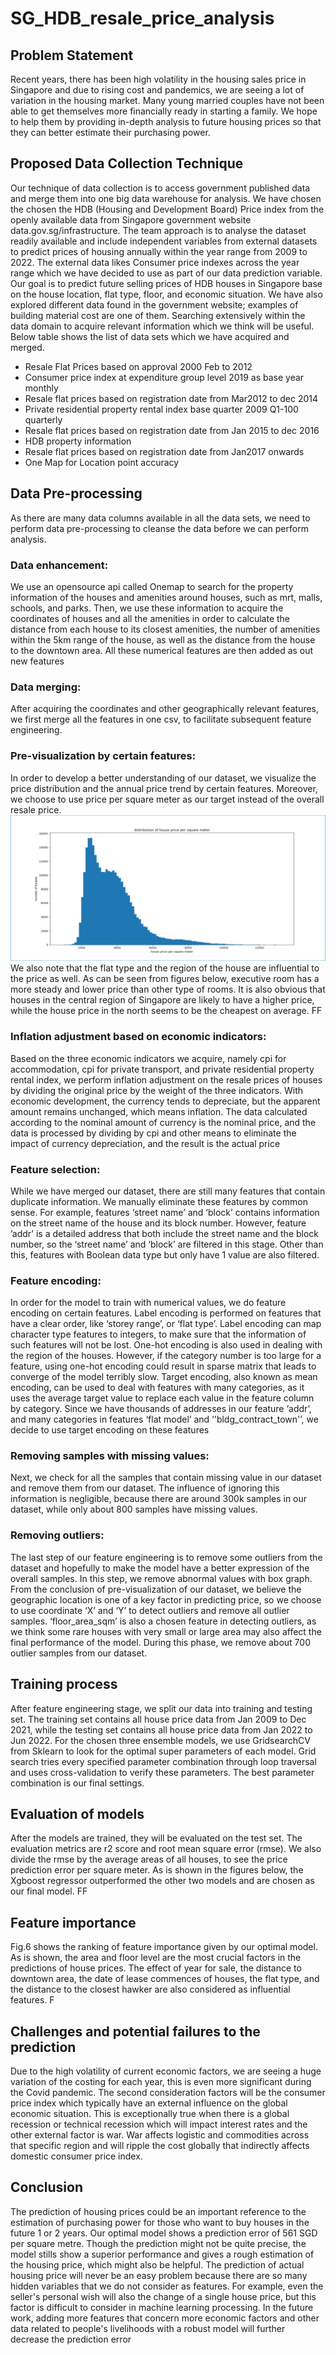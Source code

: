 # SG_HDB_resale_price_analysis
## Problem Statement
Recent years, there has been high volatility in the housing sales price in Singapore and due to rising cost and 
pandemics, we are seeing a lot of variation in the housing market. Many young married couples have not 
been able to get themselves more financially ready in starting a family. We hope to help them by providing 
in-depth analysis to future housing prices so that they can better estimate their purchasing power.
## Proposed Data Collection Technique
Our technique of data collection is to access government published data and merge them into one big data 
warehouse for analysis. We have chosen the chosen the HDB (Housing and Development Board) Price 
index from the openly available data from Singapore government website data.gov.sg/infrastructure. The 
team approach is to analyse the dataset readily available and include independent variables from external 
datasets to predict prices of housing annually within the year range from 2009 to 2022. The external data 
likes Consumer price indexes across the year range which we have decided to use as part of our data 
prediction variable. Our goal is to predict future selling prices of HDB houses in Singapore base on the 
house location, flat type, floor, and economic situation.
We have also explored different data found in the government website; examples of building material cost 
are one of them. Searching extensively within the data domain to acquire relevant information which we 
think will be useful. 
Below table shows the list of data sets which we have acquired and merged.

* Resale Flat Prices based on approval 2000 Feb to 2012
* Consumer price index at expenditure group level 2019 as base year monthly
* Resale flat prices based on registration date from Mar2012 to dec 2014
* Private residential property rental index base quarter 2009 Q1-100 quarterly
* Resale flat prices based on registration date from Jan 2015 to dec 2016
* HDB property information
* Resale flat prices based on registration date from Jan2017 onwards
* One Map for Location point accuracy

## Data Pre-processing
As there are many data columns available in all the data sets, we need to perform data pre-processing to 
cleanse the data before we can perform analysis.
### Data enhancement:
We use an opensource api called Onemap to search for the property information of the houses and amenities 
around houses, such as mrt, malls, schools, and parks. Then, we use these information to acquire the 
coordinates of houses and all the amenities in order to calculate the distance from each house to its closest 
amenities, the number of amenities within the 5km range of the house, as well as the distance from the house 
to the downtown area. All these numerical features are then added as out new features
### Data merging:
After acquiring the coordinates and other geographically relevant features, we first merge all the features in 
one csv, to facilitate subsequent feature engineering.
### Pre-visualization by certain features:
In order to develop a better understanding of our dataset, we visualize the price distribution and the annual 
price trend by certain features. Moreover, we choose to use price per square meter as our target instead of 
the overall resale price.
![fig1](https://github.com/haikongtiankong/SG_HDB_resale_price_analysis/blob/main/img/2.png)
We also note that the flat type and the region of the house are influential to the price as well. As can be seen 
from figures below, executive room has a more steady and lower price than other type of rooms. It is also 
obvious that houses in the central region of Singapore are likely to have a higher price, while the house price 
in the north seems to be the cheapest on average.
FF
### Inflation adjustment based on economic indicators:
Based on the three economic indicators we acquire, namely cpi for accommodation, cpi for private 
transport, and private residential property rental index, we perform inflation adjustment on the resale prices 
of houses by dividing the original price by the weight of the three indicators. 
With economic development, the currency tends to depreciate, but the apparent amount remains unchanged, 
which means inflation. The data calculated according to the nominal amount of currency is the nominal 
price, and the data is processed by dividing by cpi and other means to eliminate the impact of currency 
depreciation, and the result is the actual price
### Feature selection:
While we have merged our dataset, there are still many features that contain duplicate information. We 
manually eliminate these features by common sense. For example, features ‘street name’ and ‘block’ 
contains information on the street name of the house and its block number. However, feature ’addr’ is a 
detailed address that both include the street name and the block number, so the ‘street name’ and ‘block’ are 
filtered in this stage. Other than this, features with Boolean data type but only have 1 value are also filtered.
### Feature encoding:
In order for the model to train with numerical values, we do feature encoding on certain features. Label 
encoding is performed on features that have a clear order, like ‘storey range’, or ‘flat type’. Label encoding 
can map character type features to integers, to make sure that the information of such features will not be 
lost. One-hot encoding is also used in dealing with the region of the houses. However, if the category 
number is too large for a feature, using one-hot encoding could result in sparse matrix that leads to converge 
of the model terribly slow.
Target encoding, also known as mean encoding, can be used to deal with features with many categories, as it 
uses the average target value to replace each value in the feature column by category. Since we have 
thousands of addresses in our feature ‘addr’, and many categories in features ‘flat model’ and 
‘'bldg_contract_town'’, we decide to use target encoding on these features
### Removing samples with missing values:
Next, we check for all the samples that contain missing value in our dataset and remove them from our 
dataset. The influence of ignoring this information is negligible, because there are around 300k samples in 
our dataset, while only about 800 samples have missing values.
### Removing outliers:
The last step of our feature engineering is to remove some outliers from the dataset and hopefully to make 
the model have a better expression of the overall samples.
In this step, we remove abnormal values with box graph. From the conclusion of pre-visualization of our 
dataset, we believe the geographic location is one of a key factor in predicting price, so we choose to use 
coordinate ‘X’ and ‘Y’ to detect outliers and remove all outlier samples. ‘floor_area_sqm’ is also a chosen 
feature in detecting outliers, as we think some rare houses with very small or large area may also affect the 
final performance of the model.
During this phase, we remove about 700 outlier samples from our dataset.

## Training process
After feature engineering stage, we split our data into training and testing set. The training set contains all 
house price data from Jan 2009 to Dec 2021, while the testing set contains all house price data from Jan 
2022 to Jun 2022. 
For the chosen three ensemble models, we use GridsearchCV from Sklearn to look for the optimal super 
parameters of each model. Grid search tries every specified parameter combination through loop traversal 
and uses cross-validation to verify these parameters. The best parameter combination is our final settings.

## Evaluation of models
After the models are trained, they will be evaluated on the test set. The evaluation metrics are r2 score and 
root mean square error (rmse). We also divide the rmse by the average areas of all houses, to see the price 
prediction error per square meter. As is shown in the figures below, the Xgboost regressor outperformed the 
other two models and are chosen as our final model.
FF

## Feature importance
Fig.6 shows the ranking of feature importance given by our optimal model. As is shown, the area and floor 
level are the most crucial factors in the predictions of house prices. The effect of year for sale, the distance 
to downtown area, the date of lease commences of houses, the flat type, and the distance to the closest 
hawker are also considered as influential features.
F

## Challenges and potential failures to the prediction
Due to the high volatility of current economic factors, we are seeing a huge variation of the costing for each 
year, this is even more significant during the Covid pandemic. The second consideration factors will be the 
consumer price index which typically have an external influence on the global economic situation. This is 
exceptionally true when there is a global recession or technical recession which will impact interest rates and 
the other external factor is war. War affects logistic and commodities across that specific region and will 
ripple the cost globally that indirectly affects domestic consumer price index.

## Conclusion
The prediction of housing prices could be an important reference to the estimation of purchasing power for 
those who want to buy houses in the future 1 or 2 years. Our optimal model shows a prediction error of 561
SGD per square metre. Though the prediction might not be quite precise, the model stills show a superior 
performance and gives a rough estimation of the housing price, which might also be helpful. 
The prediction of actual housing price will never be an easy problem because there are so many hidden 
variables that we do not consider as features. For example, even the seller's personal wish will also the 
change of a single house price, but this factor is difficult to consider in machine learning processing. In the 
future work, adding more features that concern more economic factors and other data related to people's 
livelihoods with a robust model will further decrease the prediction error
